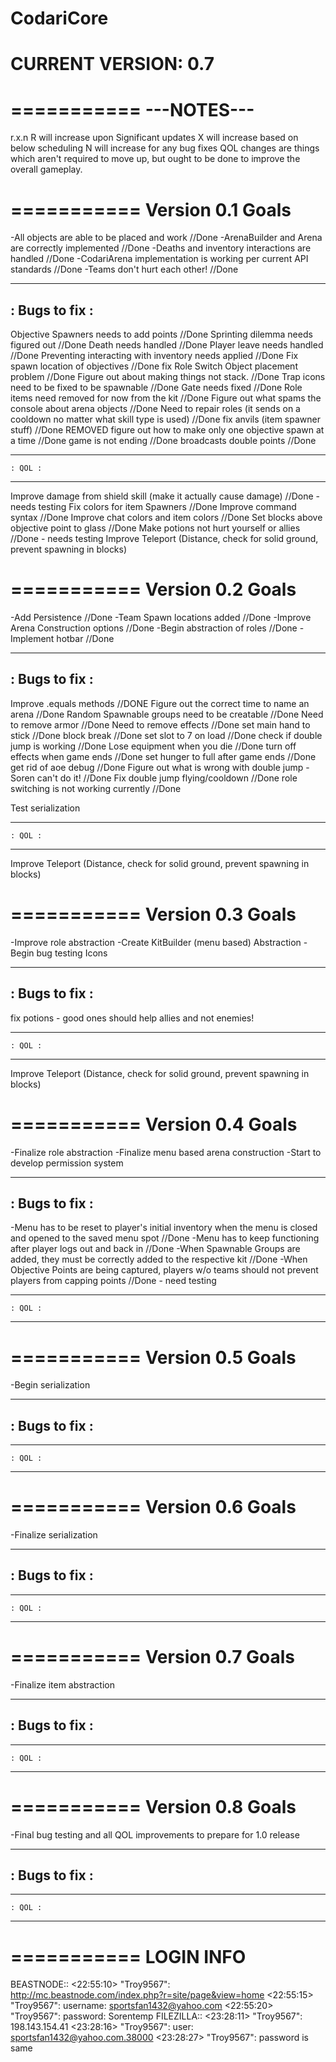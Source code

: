 CodariCore 
===========
CURRENT VERSION: 0.7
===========

===========
---NOTES---
===========
r.x.n
R will increase upon Significant updates
X will increase based on below scheduling
N will increase for any bug fixes 
QOL changes are things which aren't required to move up, but ought to be done to improve the overall gameplay. 


===========
Version 0.1 Goals
===========
-All objects are able to be placed and work //Done
-ArenaBuilder and Arena are correctly implemented //Done
-Deaths and inventory interactions are handled //Done
-CodariArena implementation is working per current API standards //Done
-Teams don't hurt each other!  //Done 

---------------
: Bugs to fix :
---------------
Objective Spawners needs to add points //Done
Sprinting dilemma needs figured out //Done
Death needs handled //Done
Player leave needs handled //Done
Preventing interacting with inventory needs applied //Done
Fix spawn location of objectives //Done
fix Role Switch Object placement problem //Done
Figure out about making things not stack. //Done
Trap icons need to be fixed to be spawnable //Done
Gate needs fixed	//Done
Role items need removed for now from the kit  //Done
Figure out what spams the console about arena objects //Done
Need to repair roles (it sends on a cooldown no matter what skill type is used)  //Done 
fix anvils (item spawner stuff)  //Done REMOVED
figure out how to make only one objective spawn at a time  //Done 
game is not ending //Done
broadcasts double points  //Done


---------------
    : QOL :
---------------
Improve damage from shield skill (make it actually cause damage)  //Done - needs testing
Fix colors for item Spawners //Done
Improve command syntax //Done
Improve chat colors and item colors //Done
Set blocks above objective point to glass //Done
Make potions not hurt yourself or allies  //Done - needs testing
Improve Teleport (Distance, check for solid ground, prevent spawning in blocks)

===========
Version 0.2 Goals
===========
-Add Persistence //Done
-Team Spawn locations added //Done
-Improve Arena Construction options //Done
-Begin abstraction of roles //Done
-Implement hotbar //Done

---------------
: Bugs to fix :
---------------
Improve .equals methods //DONE
Figure out the correct time to name an arena //Done
Random Spawnable groups need to be creatable //Done
Need to remove armor //Done
Need to remove effects //Done
set main hand to stick //Done
block break //Done
set slot to 7 on load //Done
check if double jump is working //Done
Lose equipment when you die //Done
turn off effects when game ends //Done
set hunger to full after game ends //Done
get rid of aoe debug //Done
Figure out what is wrong with double jump - Soren can't do it! //Done
Fix double jump flying/cooldown //Done
role switching is not working currently //Done

Test serialization

---------------
    : QOL :
---------------
Improve Teleport (Distance, check for solid ground, prevent spawning in blocks)

===========
Version 0.3 Goals
===========
-Improve role abstraction
-Create KitBuilder (menu based) Abstraction
-Begin bug testing Icons

---------------
: Bugs to fix :
---------------
fix potions - good ones should help allies and not enemies!

---------------
    : QOL :
---------------
Improve Teleport (Distance, check for solid ground, prevent spawning in blocks)

===========
Version 0.4 Goals
===========
-Finalize role abstraction
-Finalize menu based arena construction
-Start to develop permission system

---------------
: Bugs to fix :
---------------
-Menu has to be reset to player's initial inventory when the menu is closed and opened to the saved menu spot	//Done
-Menu has to keep functioning after player logs out and back in		//Done
-When Spawnable Groups are added, they must be correctly added to the respective kit	//Done
-When Objective Points are being captured, players w/o teams should not prevent players from capping points		//Done - need testing

---------------
    : QOL :
---------------

===========
Version 0.5 Goals
===========
-Begin serialization

---------------
: Bugs to fix :
---------------

---------------
    : QOL :
---------------

===========
Version 0.6 Goals
===========
-Finalize serialization

---------------
: Bugs to fix :
---------------

---------------
    : QOL :
---------------

===========
Version 0.7 Goals
===========
-Finalize item abstraction

---------------
: Bugs to fix :
---------------

---------------
    : QOL :
---------------

===========
Version 0.8 Goals
===========
-Final bug testing and all QOL improvements to prepare for 1.0 release

---------------
: Bugs to fix :
---------------

---------------
    : QOL :
---------------

===========
LOGIN INFO
===========

BEASTNODE::
<22:55:10> "Troy9567": http://mc.beastnode.com/index.php?r=site/page&view=home
<22:55:15> "Troy9567": username: sportsfan1432@yahoo.com
<22:55:20> "Troy9567": password: Sorentemp
FILEZILLA::
<23:28:11> "Troy9567": 198.143.154.41
<23:28:16> "Troy9567": user: sportsfan1432@yahoo.com.38000
<23:28:27> "Troy9567": password is same
